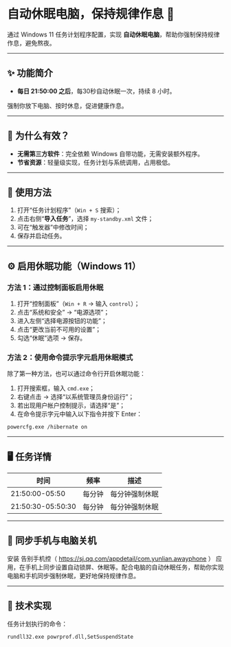 # 自动休眠电脑，保持规律作息 🛌

通过 Windows 11 任务计划程序配置，实现 **自动休眠电脑**，帮助你强制保持规律作息，避免熬夜。

---

## ✨ 功能简介

- **每日 21:50:00 之后**，每30秒自动休眠一次，持续 8 小时。

强制你放下电脑、按时休息，促进健康作息。

---

## 🧠 为什么有效？

- **无需第三方软件**：完全依赖 Windows 自带功能，无需安装额外程序。
- **节省资源**：轻量级实现，任务计划与系统调用，占用极低。

---

## 🔧 使用方法

1. 打开“任务计划程序”（`Win + S` 搜索）；
2. 点击右侧“**导入任务**”，选择 `my-standby.xml` 文件；
3. 可在“触发器”中修改时间；
4. 保存并启动任务。

---

## ⚙️ 启用休眠功能（Windows 11）

### 方法 1：通过控制面板启用休眠

1. 打开“控制面板”（`Win + R` → 输入 `control`）；
2. 点击“系统和安全” → “电源选项”；
3. 进入左侧“选择电源按钮的功能”；
4. 点击“更改当前不可用的设置”；
5. 勾选“休眠”选项 → 保存。

### 方法 2：使用命令提示字元启用休眠模式

除了第一种方法，也可以通过命令行开启休眠功能：

1. 打开搜索框，输入 `cmd.exe`；
2. 右键点击 → 选择“以系统管理员身份运行”；
3. 若出现用户帐户控制提示，请选择“是”；
4. 在命令提示字元中输入以下指令并按下 Enter：

```bash
powercfg.exe /hibernate on
```
---

## 🖥️ 任务详情

| 时间       | 频率       | 描述               |
|------------|------------|--------------------|
| 21:50:00-05:50      | 每分钟   | 每分钟强制休眠         |
| 21:50:30-05:50:30| 每分钟     | 每分钟强制休眠     |

---
## 📱 同步手机与电脑关机
安装 告别手机控（ https://sj.qq.com/appdetail/com.yunlian.awayphone ） 应用，在手机上同步设置自动锁屏、休眠等。配合电脑的自动休眠任务，帮助你实现 电脑和手机同步强制休眠，更好地保持规律作息。

---
## 📄 技术实现

任务计划执行的命令：

```bat
rundll32.exe powrprof.dll,SetSuspendState
```
